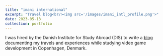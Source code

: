 ```yaml
---
title: "imani international"
excerpt: "Travel blog<br/><img src='/images/imani_intl_profile.png'>"
date: 2023-05-13
collection: portfolio
---
```


I was hired by the Danish Institute for Study Abroad (DIS) to write a [blog](https://imaniintl.wordpress.com/) documenting my travels and experiences while studying video game development in Copenhagen, Denmark.
